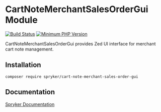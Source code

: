 # CartNoteMerchantSalesOrderGui Module
[![Build Status](https://travis-ci.org/spryker/cart-note-merchant-sales-order-gui.svg)](https://travis-ci.org/spryker/cart-note-merchant-sales-order-gui)
[![Minimum PHP Version](https://img.shields.io/badge/php-%3E%3D%207.3-8892BF.svg)](https://php.net/)

CartNoteMerchantSalesOrderGui provides Zed UI interface for merchant cart note management.

## Installation

```
composer require spryker/cart-note-merchant-sales-order-gui
```

## Documentation

[Spryker Documentation](https://academy.spryker.com/developing_with_spryker/module_guide/modules.html)
